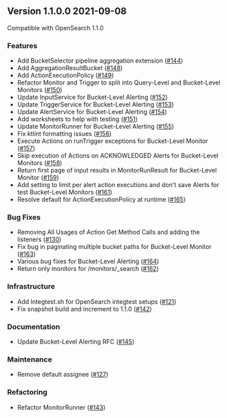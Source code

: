 ## Version 1.1.0.0 2021-09-08

Compatible with OpenSearch 1.1.0

### Features

* Add BucketSelector pipeline aggregation extension ([#144](https://github.com/opensearch-project/alerting/pull/144))
* Add AggregationResultBucket ([#148](https://github.com/opensearch-project/alerting/pull/148))
* Add ActionExecutionPolicy ([#149](https://github.com/opensearch-project/alerting/pull/149))
* Refactor Monitor and Trigger to split into Query-Level and Bucket-Level Monitors ([#150](https://github.com/opensearch-project/alerting/pull/150))
* Update InputService for Bucket-Level Alerting ([#152](https://github.com/opensearch-project/alerting/pull/152))
* Update TriggerService for Bucket-Level Alerting ([#153](https://github.com/opensearch-project/alerting/pull/153))
* Update AlertService for Bucket-Level Alerting ([#154](https://github.com/opensearch-project/alerting/pull/154))
* Add worksheets to help with testing ([#151](https://github.com/opensearch-project/alerting/pull/151))
* Update MonitorRunner for Bucket-Level Alerting ([#155](https://github.com/opensearch-project/alerting/pull/155))
* Fix ktlint formatting issues ([#156](https://github.com/opensearch-project/alerting/pull/156))
* Execute Actions on runTrigger exceptions for Bucket-Level Monitor ([#157](https://github.com/opensearch-project/alerting/pull/157))
* Skip execution of Actions on ACKNOWLEDGED Alerts for Bucket-Level Monitors ([#158](https://github.com/opensearch-project/alerting/pull/158))
* Return first page of input results in MonitorRunResult for Bucket-Level Monitor ([#159](https://github.com/opensearch-project/alerting/pull/159))
* Add setting to limit per alert action executions and don't save Alerts for test Bucket-Level Monitors ([#161](https://github.com/opensearch-project/alerting/pull/161))
* Resolve default for ActionExecutionPolicy at runtime ([#165](https://github.com/opensearch-project/alerting/pull/165))

### Bug Fixes

* Removing All Usages of Action Get Method Calls and adding the listeners ([#130](https://github.com/opensearch-project/alerting/pull/130))
* Fix bug in paginating multiple bucket paths for Bucket-Level Monitor ([#163](https://github.com/opensearch-project/alerting/pull/163))
* Various bug fixes for Bucket-Level Alerting ([#164](https://github.com/opensearch-project/alerting/pull/164))
* Return only monitors for /monitors/_search ([#162](https://github.com/opensearch-project/alerting/pull/162))

### Infrastructure

* Add Integtest.sh for OpenSearch integtest setups ([#121](https://github.com/opensearch-project/alerting/pull/121))
* Fix snapshot build and increment to 1.1.0 ([#142](https://github.com/opensearch-project/alerting/pull/142))

### Documentation

* Update Bucket-Level Alerting RFC ([#145](https://github.com/opensearch-project/alerting/pull/145))

### Maintenance

* Remove default assignee ([#127](https://github.com/opensearch-project/alerting/pull/127))

### Refactoring

* Refactor MonitorRunner ([#143](https://github.com/opensearch-project/alerting/pull/143))